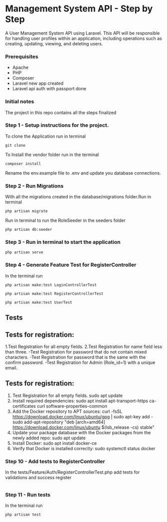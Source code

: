 # Management System API - Step by Step
A User Management System API using Laravel. This API will be responsible for handling user profiles within an application, including operations such as creating, updating, viewing, and deleting users.

### Prerequisites
* Apache
* PHP
* Composer
* Laravel new app created
* Laravel api auth with passport done

### Initial notes
The project in this repo contains all the steps finalized

### Step 1 - Setup instructions for the project.
To clone the Application run in terminal
```
git clone 
```
To Install the vendor folder run in the terminal
```
composer install
```
Rename the env.example file to .env and update you database connections.

### Step 2 - Run Migrations
With all the migrations created in the database/migrations folder.Run in terminal
```
php artisan migrate
```
Run in terminal to run the RoleSeeder in the seeders folder
```
php artisan db:seeder
```
### Step 3 - Run in terminal to start the application
```
php artisan serve
```
### Step 4 - Generate Feature Test for RegisterController
In the terminal run
```
php artisan make:test LoginControllerTest
```
```
php artisan make:test RegisterControllerTest
```
```
php artisan make:test UserTest
```

## Tests
## Tests for registration:
1.Test Registration for all empty fields.
2.Test Registration for name field less than three.
 -Test Registration for password that do not contain mixed characters.
 -Test Registration for password that is the same with the confirm password.
 -Test Registration for Admin (Role_id=1) with a unique email.

 ## Tests for registration:

1. Test Registration for all empty fields.
   sudo apt update
2. Install required dependencies:
   sudo apt install apt-transport-https ca-certificates curl software-properties-common
3. Add the Docker repository to APT sources:
   curl -fsSL https://download.docker.com/linux/ubuntu/gpg | sudo apt-key add -
   sudo add-apt-repository "deb [arch=amd64] https://download.docker.com/linux/ubuntu $(lsb_release -cs) stable"
4. Update your package database with the Docker packages from the newly added repo:
   sudo apt update
5. Install Docker:
   sudo apt install docker-ce
6. Verify that Docker is installed correctly:
   sudo systemctl status docker

### Step 10 - Add tests to RegisterController
In the tests/Feature/Auth/RegisterControllerTest.php add tests
for validations and success register
```
```

### Step 11 - Run tests
In the terminal run
```
php artisan test
```
